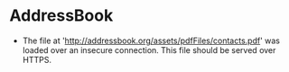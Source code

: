 # AddressBook

* The file at 'http://addressbook.org/assets/pdfFiles/contacts.pdf' was loaded over an insecure connection. This file should be served over HTTPS.
